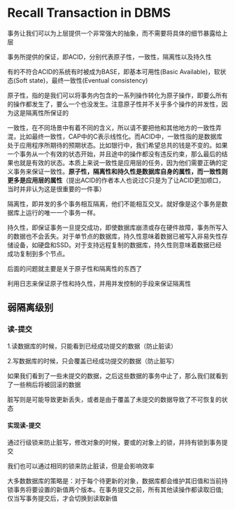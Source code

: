 # Recall Transaction in DBMS

事务让我们可以为上层提供一个非常强大的抽象，而不需要将具体的细节暴露给上层

事务所提供的保证，即ACID，分别代表原子性，一致性，隔离性以及持久性

有的不符合ACID的系统有时被成为BASE，即基本可用性(Basic Available)，软状态(Soft state)，最终一致性(Eventual consistency)

原子性，指的是我们可以将事务内包含的一系列操作转化为原子操作，即要么所有的操作都发生了，要么一个也没发生。注意原子性并不关乎多个操作的并发性，因为这是隔离性所保证的

一致性，在不同场景中有着不同的含义，所以请不要把他和其他地方的一致性弄混，比如最终一致性，CAP中的C表示线性化。而ACID中，一致性指的是数据库处于应用程序所期待的预期状态。比如银行中，我们希望总共的钱是不变的。如果一个事务从一个有效的状态开始，并且途中的操作都没有违反约束，那么最后的结果也就是有效的状态。本质上来说一致性是应用层的任务，因为他们需要正确的定义事务来保证一致性。**原子性，隔离性和持久性是数据库自身的属性，而一致性则更多是应用层的属性**（提出ACID的作者本人也说过C只是为了让ACID更加顺口，当时并非认为这是很重要的一件事）

隔离性，即并发的多个事务相互隔离，他们不能相互交叉。就好像是这个事务是数据库上运行的唯一一个事务一样。

持久性，即保证事务一旦提交成功，即使数据库崩溃或存在硬件故障，事务所写入的数据也不会丢失。对于单节点的数据库，持久性意味着数据已被写入非易失性存储设备，如硬盘和SSD。对于支持远程复制的数据库，持久性则意味着数据已经成功复制到多个节点。

后面的问题就主要是关于原子性和隔离性的东西了

利用日志来保证原子性和持久性，并用并发控制的手段来保证隔离性

## 弱隔离级别

### 读-提交

1.读数据库的时候，只能看到已经成功提交的数据（防止脏读）

2.写数据库的时候，只会覆盖已经成功提交的数据（防止脏写）

如果我们看到了一些未提交的数据，之后这些数据的事务中止了，那么我们就看到了一些稍后将被回滚的数据

脏写则是可能导致更新丢失，或者是由于覆盖了未提交的数据导致了不可恢复的状态

#### 实现读-提交

通过行级锁来防止脏写，修改对象的时候，要或的对象上的锁，并持有锁到事务提交

我们也可以通过相同的锁来防止脏读，但是会影响效率

大多数数据库的策略是：对于每个待更新的对象，数据库都会维护其旧值和当前持锁事务将要设置的新值两个版本。在事务提交之前，所有其他读操作都读取旧值; 仅当写事务提交后，才会切换到读取新值

